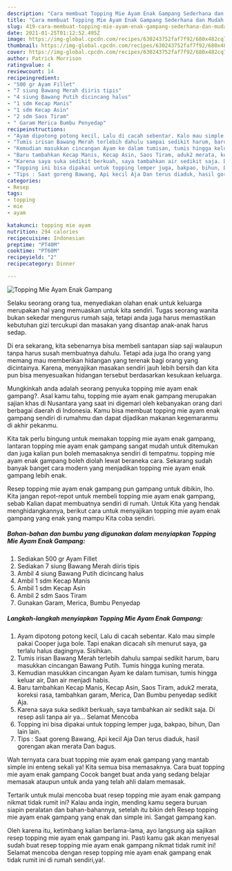 ```yaml
---
description: "Cara membuat Topping Mie Ayam Enak Gampang Sederhana dan Mudah Dibuat"
title: "Cara membuat Topping Mie Ayam Enak Gampang Sederhana dan Mudah Dibuat"
slug: 419-cara-membuat-topping-mie-ayam-enak-gampang-sederhana-dan-mudah-dibuat
date: 2021-01-25T01:12:52.495Z
image: https://img-global.cpcdn.com/recipes/630243752faf7f92/680x482cq70/topping-mie-ayam-enak-gampang-foto-resep-utama.jpg
thumbnail: https://img-global.cpcdn.com/recipes/630243752faf7f92/680x482cq70/topping-mie-ayam-enak-gampang-foto-resep-utama.jpg
cover: https://img-global.cpcdn.com/recipes/630243752faf7f92/680x482cq70/topping-mie-ayam-enak-gampang-foto-resep-utama.jpg
author: Patrick Morrison
ratingvalue: 4
reviewcount: 14
recipeingredient:
- "500 gr Ayam Fillet"
- "7 siung Bawang Merah diiris tipis"
- "4 siung Bawang Putih dicincang halus"
- "1 sdm Kecap Manis"
- "1 sdm Kecap Asin"
- "2 sdm Saos Tiram"
- " Garam Merica Bumbu Penyedap"
recipeinstructions:
- "Ayam dipotong potong kecil, Lalu di cacah sebentar. Kalo mau simple pakai Cooper juga bole. Tapi enakan dicacah sih menurut saya, ga terlalu halus dagingnya. Sisihkan."
- "Tumis irisan Bawang Merah terlebih dahulu sampai sedikit harum, baru masukkan cincangan Bawang Putih. Tumis hingga kuning merata."
- "Kemudian masukkan cincangan Ayam ke dalam tumisan, tumis hingga keluar air, Dan air menjadi habis."
- "Baru tambahkan Kecap Manis, Kecap Asin, Saos Tiram, aduk2 merata, koreksi rasa, tambahkan garam, Merica, Dan Bumbu penyedap sedikit Aja."
- "Karena saya suka sedikit berkuah, saya tambahkan air sedikit saja. Di resep asli tanpa air ya... Selamat Mencoba"
- "Topping ini bisa dipakai untuk topping lemper juga, bakpao, bihun, Dan lain lain."
- "Tips : Saat goreng Bawang, Api kecil Aja Dan terus diaduk, hasil gorengan akan merata Dan bagus."
categories:
- Resep
tags:
- topping
- mie
- ayam

katakunci: topping mie ayam 
nutrition: 294 calories
recipecuisine: Indonesian
preptime: "PT40M"
cooktime: "PT60M"
recipeyield: "2"
recipecategory: Dinner

---
```



![Topping Mie Ayam Enak Gampang](https://img-global.cpcdn.com/recipes/630243752faf7f92/680x482cq70/topping-mie-ayam-enak-gampang-foto-resep-utama.jpg)

Selaku seorang orang tua, menyediakan olahan enak untuk keluarga merupakan hal yang memuaskan untuk kita sendiri. Tugas seorang  wanita bukan sekedar mengurus rumah saja, tetapi anda juga harus memastikan kebutuhan gizi tercukupi dan masakan yang disantap anak-anak harus sedap.

Di era  sekarang, kita sebenarnya bisa membeli santapan siap saji walaupun tanpa harus susah membuatnya dahulu. Tetapi ada juga lho orang yang memang mau memberikan hidangan yang terenak bagi orang yang dicintainya. Karena, menyajikan masakan sendiri jauh lebih bersih dan kita pun bisa menyesuaikan hidangan tersebut berdasarkan kesukaan keluarga. 



Mungkinkah anda adalah seorang penyuka topping mie ayam enak gampang?. Asal kamu tahu, topping mie ayam enak gampang merupakan sajian khas di Nusantara yang saat ini digemari oleh kebanyakan orang dari berbagai daerah di Indonesia. Kamu bisa membuat topping mie ayam enak gampang sendiri di rumahmu dan dapat dijadikan makanan kegemaranmu di akhir pekanmu.

Kita tak perlu bingung untuk memakan topping mie ayam enak gampang, lantaran topping mie ayam enak gampang sangat mudah untuk ditemukan dan juga kalian pun boleh memasaknya sendiri di tempatmu. topping mie ayam enak gampang boleh diolah lewat beraneka cara. Sekarang sudah banyak banget cara modern yang menjadikan topping mie ayam enak gampang lebih enak.

Resep topping mie ayam enak gampang pun gampang untuk dibikin, lho. Kita jangan repot-repot untuk membeli topping mie ayam enak gampang, sebab Kalian dapat membuatnya sendiri di rumah. Untuk Kita yang hendak menghidangkannya, berikut cara untuk menyajikan topping mie ayam enak gampang yang enak yang mampu Kita coba sendiri.

<!--inarticleads1-->

##### Bahan-bahan dan bumbu yang digunakan dalam menyiapkan Topping Mie Ayam Enak Gampang:

1. Sediakan 500 gr Ayam Fillet
1. Sediakan 7 siung Bawang Merah diiris tipis
1. Ambil 4 siung Bawang Putih dicincang halus
1. Ambil 1 sdm Kecap Manis
1. Ambil 1 sdm Kecap Asin
1. Ambil 2 sdm Saos Tiram
1. Gunakan  Garam, Merica, Bumbu Penyedap




<!--inarticleads2-->

##### Langkah-langkah menyiapkan Topping Mie Ayam Enak Gampang:

1. Ayam dipotong potong kecil, Lalu di cacah sebentar. Kalo mau simple pakai Cooper juga bole. Tapi enakan dicacah sih menurut saya, ga terlalu halus dagingnya. Sisihkan.
1. Tumis irisan Bawang Merah terlebih dahulu sampai sedikit harum, baru masukkan cincangan Bawang Putih. Tumis hingga kuning merata.
1. Kemudian masukkan cincangan Ayam ke dalam tumisan, tumis hingga keluar air, Dan air menjadi habis.
1. Baru tambahkan Kecap Manis, Kecap Asin, Saos Tiram, aduk2 merata, koreksi rasa, tambahkan garam, Merica, Dan Bumbu penyedap sedikit Aja.
1. Karena saya suka sedikit berkuah, saya tambahkan air sedikit saja. Di resep asli tanpa air ya... Selamat Mencoba
1. Topping ini bisa dipakai untuk topping lemper juga, bakpao, bihun, Dan lain lain.
1. Tips : Saat goreng Bawang, Api kecil Aja Dan terus diaduk, hasil gorengan akan merata Dan bagus.




Wah ternyata cara buat topping mie ayam enak gampang yang mantab simple ini enteng sekali ya! Kita semua bisa memasaknya. Cara buat topping mie ayam enak gampang Cocok banget buat anda yang sedang belajar memasak ataupun untuk anda yang telah ahli dalam memasak.

Tertarik untuk mulai mencoba buat resep topping mie ayam enak gampang nikmat tidak rumit ini? Kalau anda ingin, mending kamu segera buruan siapin peralatan dan bahan-bahannya, setelah itu bikin deh Resep topping mie ayam enak gampang yang enak dan simple ini. Sangat gampang kan. 

Oleh karena itu, ketimbang kalian berlama-lama, ayo langsung aja sajikan resep topping mie ayam enak gampang ini. Pasti kamu gak akan menyesal sudah buat resep topping mie ayam enak gampang nikmat tidak rumit ini! Selamat mencoba dengan resep topping mie ayam enak gampang enak tidak rumit ini di rumah sendiri,ya!.

